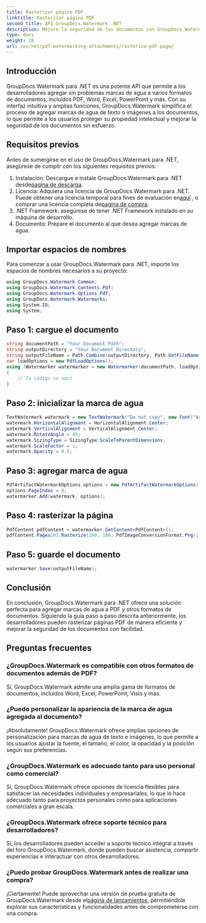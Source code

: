 ```yaml
---
title: Rasterizar página PDF
linktitle: Rasterizar página PDF
second_title: API GroupDocs.Watermark .NET
description: Mejore la seguridad de los documentos con GroupDocs Watermark para .NET. Agregue marcas de agua a PDF y otros formatos sin problemas.
type: docs
weight: 28
url: /es/net/pdf-watermarking-attachments/rasterize-pdf-page/
---
```

## Introducción
GroupDocs.Watermark para .NET es una potente API que permite a los desarrolladores agregar sin problemas marcas de agua a varios formatos de documentos, incluidos PDF, Word, Excel, PowerPoint y más. Con su interfaz intuitiva y amplias funciones, GroupDocs.Watermark simplifica el proceso de agregar marcas de agua de texto o imágenes a los documentos, lo que permite a los usuarios proteger su propiedad intelectual y mejorar la seguridad de los documentos sin esfuerzo.
## Requisitos previos
Antes de sumergirse en el uso de GroupDocs.Watermark para .NET, asegúrese de cumplir con los siguientes requisitos previos:
1. Instalación: Descargue e instale GroupDocs.Watermark para .NET desde[pagina de descarga](https://releases.groupdocs.com/Watermark/net/).
2.  Licencia: Adquiera una licencia de GroupDocs.Watermark para .NET. Puede obtener una licencia temporal para fines de evaluación en[aquí](https://purchase.groupdocs.com/temporary-license/) , o comprar una licencia completa de[pagina de compra](https://purchase.groupdocs.com/buy).
3. .NET Framework: asegúrese de tener .NET Framework instalado en su máquina de desarrollo.
4. Documento: Prepare el documento al que desea agregar marcas de agua.

## Importar espacios de nombres
Para comenzar a usar GroupDocs.Watermark para .NET, importe los espacios de nombres necesarios a su proyecto:
```csharp
using GroupDocs.Watermark.Common;
using GroupDocs.Watermark.Contents.Pdf;
using GroupDocs.Watermark.Options.Pdf;
using GroupDocs.Watermark.Watermarks;
using System.IO;
using System;
```
## Paso 1: cargue el documento
```csharp
string documentPath = "Your Document Path";
string outputDirectory = "Your Document Directory";
string outputFileName = Path.Combine(outputDirectory, Path.GetFileName(documentPath));
var loadOptions = new PdfLoadOptions();
using (Watermarker watermarker = new Watermarker(documentPath, loadOptions))
{
    // Tu código va aquí
}
```
## Paso 2: inicializar la marca de agua
```csharp
TextWatermark watermark = new TextWatermark("Do not copy", new Font("Arial", 8));
watermark.HorizontalAlignment = HorizontalAlignment.Center;
watermark.VerticalAlignment = VerticalAlignment.Center;
watermark.RotateAngle = 45;
watermark.SizingType = SizingType.ScaleToParentDimensions;
watermark.ScaleFactor = 1;
watermark.Opacity = 0.5;
```
## Paso 3: agregar marca de agua
```csharp
PdfArtifactWatermarkOptions options = new PdfArtifactWatermarkOptions();
options.PageIndex = 0;
watermarker.Add(watermark, options);
```
## Paso 4: rasterizar la página
```csharp
PdfContent pdfContent = watermarker.GetContent<PdfContent>();
pdfContent.Pages[0].Rasterize(100, 100, PdfImageConversionFormat.Png);
```
## Paso 5: guarde el documento
```csharp
watermarker.Save(outputFileName);
```

## Conclusión
En conclusión, GroupDocs.Watermark para .NET ofrece una solución perfecta para agregar marcas de agua a PDF y otros formatos de documentos. Siguiendo la guía paso a paso descrita anteriormente, los desarrolladores pueden rasterizar páginas PDF de manera eficiente y mejorar la seguridad de los documentos con facilidad.
## Preguntas frecuentes
### ¿GroupDocs.Watermark es compatible con otros formatos de documentos además de PDF?
Sí, GroupDocs.Watermark admite una amplia gama de formatos de documentos, incluidos Word, Excel, PowerPoint, Visio y más.
### ¿Puedo personalizar la apariencia de la marca de agua agregada al documento?
¡Absolutamente! GroupDocs.Watermark ofrece amplias opciones de personalización para marcas de agua de texto e imágenes, lo que permite a los usuarios ajustar la fuente, el tamaño, el color, la opacidad y la posición según sus preferencias.
### ¿GroupDocs.Watermark es adecuado tanto para uso personal como comercial?
Sí, GroupDocs.Watermark ofrece opciones de licencia flexibles para satisfacer las necesidades individuales y empresariales, lo que lo hace adecuado tanto para proyectos personales como para aplicaciones comerciales a gran escala.
### ¿GroupDocs.Watermark ofrece soporte técnico para desarrolladores?
Sí, los desarrolladores pueden acceder a soporte técnico integral a través del foro GroupDocs.Watermark, donde pueden buscar asistencia, compartir experiencias e interactuar con otros desarrolladores.
### ¿Puedo probar GroupDocs.Watermark antes de realizar una compra?
¡Ciertamente! Puede aprovechar una versión de prueba gratuita de GroupDocs.Watermark desde el[página de lanzamientos](https://releases.groupdocs.com/), permitiéndole explorar sus características y funcionalidades antes de comprometerse con una compra.